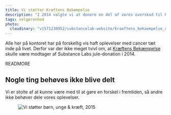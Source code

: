 ```yaml
---
title: Vi støtter Kræftens Bekæmpelse
description: "I 2014 valgte vi at donere en del af vores overskud til Kræftens Bekæmpelse og dermed støtte deres kamp for børn og unge"
tags: velgørenhed
photo:
  cloudinary: "v1571230952/substancelab-website/kraeftens_bekaempelse_diplom"
---
```

Alle her på kontoret har på forskellig vis haft oplevelser med cancer tæt inde på livet. Derfor var der ikke meget tvivl om, at [Kræftens Bekæmpelse](http://www.cancer.dk/) skulle være modtager af Substance Labs jule-donation i 2014.

READMORE

## Nogle ting behøves ikke blive delt

Vi er stolte af at kunne være med til at gøre en forskel i fremtiden, så andre ikke behøver dele vores oplevelser.

<figure><img src="/images/articles/kraeftens_bekaempelse_2014.png" alt="Vi støtter børn, unge &amp; kræft, 2015"></figure>

